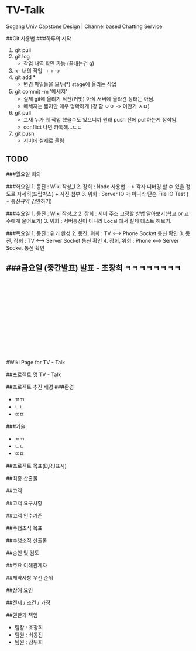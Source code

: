 # TV-Talk
Sogang Univ Capstone Design | Channel based Chatting Service

##Git 사용법
###하루의 시작
1. git pull
2. git log
	- 작업 내역 확인 가능 (끝내는건 q)	
3. <- 너의 작업 ㄱㄱ ->
4. git add *
	- 변경 파일들을 모두(*) stage에 올리는 작업
5. git commit -m '메세지'
	- 실제 git에 올리기 직전(커밋) 아직 서버에 올라간 상태는 아님.
	- 메세지는 짧지만 매우 명확하게 (걍 함 ㅇㅇ -> 이딴거 ㅅㅂ)
6. git pull
	- 그새 누가 뭐 작업 했을수도 있으니까 원래 push 전에 pull하는게 정석임.
	- conflict 나면 카톡해...ㄷㄷ
7. git push
	- 서버에 실제로 올림

## TODO
###월요일
	회의

###화요일
	1. 동진 : Wiki 작성_1
	2. 장희 : Node 사용법 --> 각자 디버깅 할 수 있을 정도로 자세히(드랍박스) + 사진 첨부
	3. 위희 : Server IO 가 아니라 단순 File IO Test ( + 통신규약 감안하기)

###수요일
	1. 동진 : Wiki 작성_2
	2. 장희 : 서버 주소 고정할 방법 알아보기(학교 or 교수에게 물어보기)
	3. 위희 : 서버통신이 아니라 Local 에서 실제 테스트 해보기.

###목요일
	1. 동진 : 위키 완성
	2. 동진, 위희 : TV <--> Phone Socket 통신 확인
	3. 동진, 장희 : TV <--> Server Socket 통신 확인
	4. 장희, 위희 : Phone <--> Server Socket 통신 확인

###금요일 (중간발표)
	발표 - 조장희 ㅋㅋㅋㅋㅋㅋㅋㅋ
---
<br><br><br><br><br><br><br><br><br><br><br><br>


#Wiki Page for TV - Talk

##프로젝트 명
TV - Talk

##프로젝트 추진 배경
###환경
- ㄲㄲ
- ㄴㄴ
- ㄸㄸ

###기술
- ㄲㄲ
- ㄴㄴ
- ㄸㄸ

##프로젝트 목표(D,R,I표시)

##최종 산출물

##고객

##고객 요구사항

##고객 인수기준

##수행조직 목표

##수행조직 산출물

##승인 및 검토

##주요 이해관계자

##제약사항 우선 순위

##장애 요인

##전제 / 조건 / 가정

##권한과 책임
- 팀장 : 조장희
- 팀원 : 최동진
- 팀원 : 장위희
